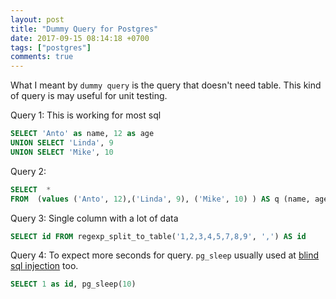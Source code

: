 ```yaml
---
layout: post
title: "Dummy Query for Postgres"
date: 2017-09-15 08:14:18 +0700
tags: ["postgres"]
comments: true
---
```



What I meant by `dummy query` is the query that doesn't need table. This kind of query is may useful for unit testing. 



Query 1: This is working for most sql
```sql
SELECT 'Anto' as name, 12 as age
UNION SELECT 'Linda', 9
UNION SELECT 'Mike', 10
```

Query 2:
```sql
SELECT  *
FROM  (values ('Anto', 12),('Linda', 9), ('Mike', 10) ) AS q (name, age)
```

Query 3: Single column with a lot of data
```sql
SELECT id FROM regexp_split_to_table('1,2,3,4,5,7,8,9', ',') AS id
```


Query 4: To expect more seconds for query. `pg_sleep` usually used at [blind sql injection](https://www.owasp.org/index.php/Blind_SQL_Injection) too. 
```sql
SELECT 1 as id, pg_sleep(10)
```
